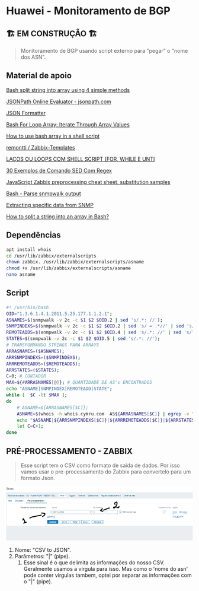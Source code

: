 # Huawei - Monitoramento de BGP

## 🏗️ EM CONSTRUÇÃO 🏗️

> Monitoramento de BGP usando script externo para "pegar" o "nome dos ASN".

## Material de apoio

[Bash split string into array using 4 simple methods](https://www.golinuxcloud.com/bash-split-string-into-array-linux/)

[JSONPath Online Evaluator - jsonpath.com](http://jsonpath.com/)

[JSON Formatter](https://jsonformatter.curiousconcept.com/)

[Bash For Loop Array: Iterate Through Array Values](https://www.cyberciti.biz/faq/bash-for-loop-array/)

[How to use bash array in a shell script](https://linuxconfig.org/how-to-use-arrays-in-bash-script)

[remontti / Zabbix-Templates](https://github.com/remontti/Zabbix-Templates/tree/main/Huawei/BGP)

[LAÇOS OU LOOPS COM SHELL SCRIPT (FOR, WHILE E UNTI](https://www.livrosdelinux.com.br/lacos-ou-loops-for-while-e-until/)

[30 Exemplos de Comando SED Com Regex](https://terminalroot.com.br/2015/07/30-exemplos-do-comando-sed-com-regex.html)

[JavaScript Zabbix preprocessing cheat sheet, substitution samples](https://catonrug.blogspot.com/2019/05/javascript-zabbix-preprocessing-cheat-sheet.html)

[Bash - Parse snmpwalk output](https://stackoverflow.com/questions/36214601/bash-parse-snmpwalk-output)

[Extracting specific data from SNMP](https://unix.stackexchange.com/questions/433873/extracting-specific-data-from-snmp)

[How to split a string into an array in Bash?](https://stackoverflow.com/questions/10586153/how-to-split-a-string-into-an-array-in-bash)

## Dependências

```sh
apt install whois
cd /usr/lib/zabbix/externalscripts
chown zabbix. /usr/lib/zabbix/externalscripts/asname
chmod +x /usr/lib/zabbix/externalscripts/asname
nano asname
```

## Script

```sh
#! /usr/bin/bash
OID="1.3.6.1.4.1.2011.5.25.177.1.1.2.1";
ASNAMES=$(snmpwalk -v 2c -c $1 $2 $OID.2 | sed 's/.*: //');
SNMPINDEXS=$(snmpwalk -v 2c -c $1 $2 $OID.2 | sed 's/ = .*//' | sed 's/iso.*.1.2.1.2.//');
REMOTEADDS=$(snmpwalk -v 2c -c $1 $2 $OID.4 | sed 's/.*: //' | sed 's/"//' | sed 's/"//');
STATES=$(snmpwalk -v 2c -c $1 $2 $OID.5 | sed 's/.*: //');
# TRANSFORMANDO STRINGS PARA ARRAYS
ARRASNAMES=($ASNAMES);
ARRSNMPINDEXS=($SNMPINDEXS);
ARRREMOTEADDS=($REMOTEADDS);
ARRSTATES=($STATES);
C=0; # CONTADOR
MAX=${#ARRASNAMES[@]}; # QUANTIDADE DE AS's ENCONTRADOS
echo "ASNAME|SNMPINDEX|REMOTEADD|STATE";
while [  $C -lt $MAX ];
do
    # ASNAME=${ARRASNAMES[$C]};
    ASNAME=$(whois -h whois.cymru.com  AS${ARRASNAMES[$C]} | egrep -v "AS Name");
    echo "$ASNAME|${ARRSNMPINDEXS[$C]}|${ARRREMOTEADDS[$C]}|${ARRSTATES[$C]}"
    let C=C+1;
done
```

## PRÉ-PROCESSAMENTO - ZABBIX

> Esse script tem o CSV como formato de saida de dados. Por isso vamos usar o pre-processamento do Zabbix para convertelo para um formato Json.

![Zabbix - Pre-processamento](img/pre%20processamento.png)

1) Nome: "CSV to JSON".
2) Parâmetros: "|" (pipe).
   1) Esse sinal é o que delimita as informações do nosso CSV. Geralmente usamos a vírgula para isso. Mas como o 'nome do asn' pode conter virgulas tambem, optei por separar as informações com o "|" (pipe).
